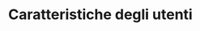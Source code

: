 ---
layout: post
title:  "Caratteristiche degli utenti"
categories: descrizione-generale
descrizione:
  Delinea le caratteristiche degli utenti del sistema in termini di esperienza, capacità tecnica e livello di istruzione.
---